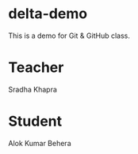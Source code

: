 # delta-demo
This is a demo for Git &amp; GitHub class.

# Teacher
Sradha Khapra

# Student
Alok Kumar Behera